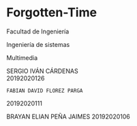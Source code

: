 # Forgotten-Time
Facultad de Ingeniería 

Ingeniería de sistemas

Multimedia

SERGIO IVÁN CÁRDENAS  
20192020126


	FABIAN DAVID FLOREZ PARGA
20192020111

BRAYAN ELIAN PEÑA JAIMES
20192020106
